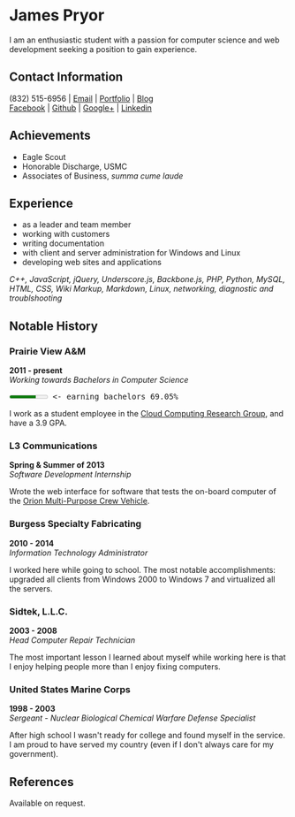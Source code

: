 <!-- Standard resume in markdown. -->

James Pryor
===========

I am an enthusiastic student with a passion for computer science and web 
development seeking a position to gain experience.


Contact Information
-------------------
(832) 515-6956 | 
[Email](james@geekwagon.net) | 
[Portfolio](http://jamespryor.net) | 
[Blog](http://blog.geekwagon.net)  
[Facebook](http://facebook.com/deplicator) | 
[Github](http://github.com/deplicator) | 
[Google+](http://plus.google.com/+JamesPryor) | 
[Linkedin](http://linkedin.com/in/pryorjames)  


Achievements
------------
- Eagle Scout
- Honorable Discharge, USMC
- Associates of Business, _summa cume laude_


Experience
----------
- as a leader and team member
- working with customers
- writing documentation
- with client and server administration for Windows and Linux
- developing web sites and applications

_C++, JavaScript, jQuery, Underscore.js, Backbone.js, PHP, Python, MySQL, HTML, 
CSS, Wiki Markup, Markdown, Linux, networking, diagnostic and troublshooting_


Notable History
---------------
### Prairie View A&M
**2011 - present**  
_Working towards Bachelors in Computer Science_  

<pre><meter value="0.6905">earning bachelors</meter> <- earning bachelors 69.05%</pre>
I work as a student employee in the [Cloud Computing Research Group][1], and have a 3.9 GPA.

### L3 Communications
**Spring & Summer of 2013**  
_Software Development Internship_  

Wrote the web interface for software that tests the on-board computer of the [Orion Multi-Purpose 
Crew Vehicle][2].

### Burgess Specialty Fabricating
**2010 - 2014**  
_Information Technology Administrator_  

I worked here while going to school. The most notable accomplishments: upgraded all clients from 
Windows 2000 to Windows 7 and virtualized all the servers.

### Sidtek, L.L.C.
**2003 - 2008**  
_Head Computer Repair Technician_  

The most important lesson I learned about myself while working here is that I enjoy helping people
more than I enjoy fixing computers.

### United States Marine Corps
**1998 - 2003**  
_Sergeant - Nuclear Biological Chemical Warfare Defense Specialist_  

After high school I wasn't ready for college and found myself in the service. I am proud to have 
served my country (even if I don't always care for my government).


References
----------
Available on request.

[1]: http://www.pvamu.edu/include/Computer_Science/cloudgroup.pdf
[2]: http://en.wikipedia.org/wiki/Orion_(spacecraft)
